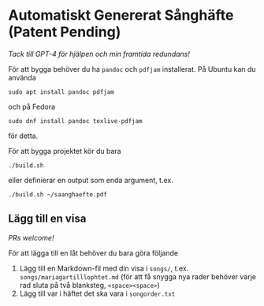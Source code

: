 # Automatiskt Genererat Sånghäfte (Patent Pending)

_Tack till GPT-4 för hjälpen och min framtida redundans!_

För att bygga behöver du ha `pandoc` och `pdfjam` installerat. På Ubuntu
kan du använda

```
sudo apt install pandoc pdfjam
```

och på Fedora

```
sudo dnf install pandoc texlive-pdfjam
```

för detta.

För att bygga projektet kör du bara

```
./build.sh
```

eller definierar en output som enda argument, t.ex.

```
./build.sh ~/saanghaefte.pdf
```

## Lägg till en visa

_PRs welcome!_

För att lägga till en låt behöver du bara göra följande

1. Lägg till en Markdown-fil med din visa i `songs/`, t.ex.
   `songs/mariagartilllophtet.md` (för att få snygga nya rader behöver
   varje rad sluta på två blanksteg, `<space><space>`)
2. Lägg till var i häftet det ska vara i `songorder.txt`